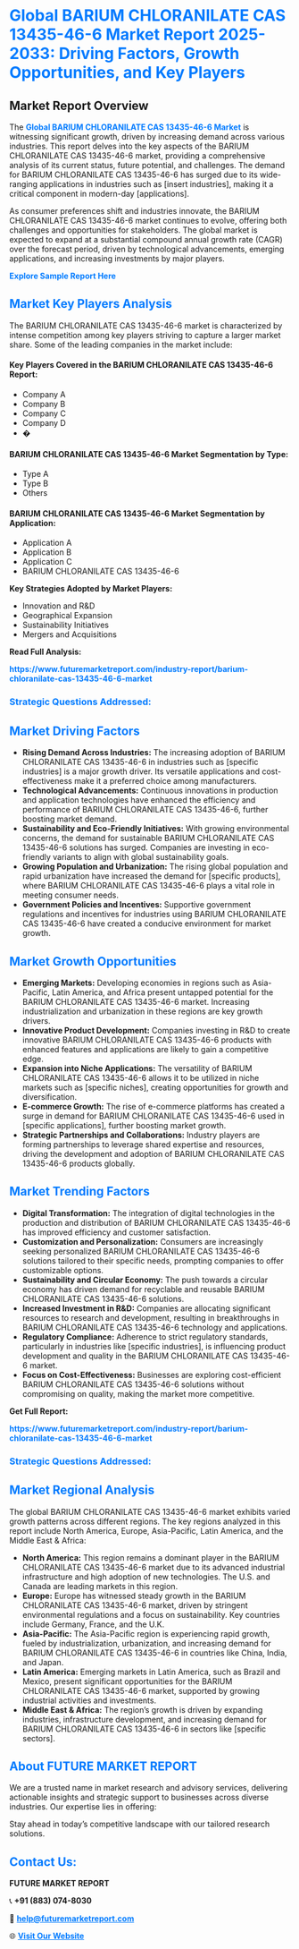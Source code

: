 <h1 style="color: #007BFF;">Global BARIUM CHLORANILATE CAS 13435-46-6 Market Report 2025-2033: Driving Factors, Growth Opportunities, and Key Players</h1>

<section id="overview">
<h2>Market Report Overview</h2>
<p>The <a href="https://www.futuremarketreport.com/industry-report/barium-chloranilate-cas-13435-46-6-market" style="color: #007BFF; text-decoration: none;"><strong>Global BARIUM CHLORANILATE CAS 13435-46-6 Market</strong></a> is witnessing significant growth, driven by increasing demand across various industries. This report delves into the key aspects of the BARIUM CHLORANILATE CAS 13435-46-6 market, providing a comprehensive analysis of its current status, future potential, and challenges. The demand for BARIUM CHLORANILATE CAS 13435-46-6 has surged due to its wide-ranging applications in industries such as [insert industries], making it a critical component in modern-day [applications].</p>
<p>As consumer preferences shift and industries innovate, the BARIUM CHLORANILATE CAS 13435-46-6 market continues to evolve, offering both challenges and opportunities for stakeholders. The global market is expected to expand at a substantial compound annual growth rate (CAGR) over the forecast period, driven by technological advancements, emerging applications, and increasing investments by major players.</p>
</section>

<section id="overview">
<p><a href="https://www.futuremarketreport.com/request-sample/reportId=119929" style="color: #007BFF; text-decoration: none;"><strong>Explore Sample Report Here</strong></a></p>
</section>

<section id="key-players">
<h2 style="color: #007BFF;">Market Key Players Analysis</h2>
<p>The BARIUM CHLORANILATE CAS 13435-46-6 market is characterized by intense competition among key players striving to capture a larger market share. Some of the leading companies in the market include:</p>
<h4>Key Players Covered in the BARIUM CHLORANILATE CAS 13435-46-6 Report:</h4>
<ul><li>Company A</li><li>Company B</li><li>Company C</li><li>Company D</li><li>�</li></ul>
<h4>BARIUM CHLORANILATE CAS 13435-46-6 Market Segmentation by Type:</h4>
<ul><li>Type A</li><li>Type B</li><li>Others</li></ul>

<h4>BARIUM CHLORANILATE CAS 13435-46-6 Market Segmentation by Application:</h4>
<ul><li>Application A</li><li>Application B</li><li>Application C</li><li>BARIUM CHLORANILATE CAS 13435-46-6</li></ul>
<p><strong>Key Strategies Adopted by Market Players:</strong></p>
<ul>
<li>Innovation and R&D</li>
<li>Geographical Expansion</li>
<li>Sustainability Initiatives</li>
<li>Mergers and Acquisitions</li>
</ul>
</section>

<section>
<p><strong>Read Full Analysis: </strong></p><a href="https://www.futuremarketreport.com/industry-report/barium-chloranilate-cas-13435-46-6-market" style="color: #007BFF; text-decoration: none;"><strong>https://www.futuremarketreport.com/industry-report/barium-chloranilate-cas-13435-46-6-market</strong></a>
<h3 style="color: #007BFF;">Strategic Questions Addressed:</h3>
</section>

<section id="driving-factors">
<h2 style="color: #007BFF;">Market Driving Factors</h2>
<ul>
<li><strong>Rising Demand Across Industries:</strong> The increasing adoption of BARIUM CHLORANILATE CAS 13435-46-6 in industries such as [specific industries] is a major growth driver. Its versatile applications and cost-effectiveness make it a preferred choice among manufacturers.</li>
<li><strong>Technological Advancements:</strong> Continuous innovations in production and application technologies have enhanced the efficiency and performance of BARIUM CHLORANILATE CAS 13435-46-6, further boosting market demand.</li>
<li><strong>Sustainability and Eco-Friendly Initiatives:</strong> With growing environmental concerns, the demand for sustainable BARIUM CHLORANILATE CAS 13435-46-6 solutions has surged. Companies are investing in eco-friendly variants to align with global sustainability goals.</li>
<li><strong>Growing Population and Urbanization:</strong> The rising global population and rapid urbanization have increased the demand for [specific products], where BARIUM CHLORANILATE CAS 13435-46-6 plays a vital role in meeting consumer needs.</li>
<li><strong>Government Policies and Incentives:</strong> Supportive government regulations and incentives for industries using BARIUM CHLORANILATE CAS 13435-46-6 have created a conducive environment for market growth.</li>
</ul>
</section>

<section id="growth-opportunities">
<h2 style="color: #007BFF;">Market Growth Opportunities</h2>
<ul>
<li><strong>Emerging Markets:</strong> Developing economies in regions such as Asia-Pacific, Latin America, and Africa present untapped potential for the BARIUM CHLORANILATE CAS 13435-46-6 market. Increasing industrialization and urbanization in these regions are key growth drivers.</li>
<li><strong>Innovative Product Development:</strong> Companies investing in R&D to create innovative BARIUM CHLORANILATE CAS 13435-46-6 products with enhanced features and applications are likely to gain a competitive edge.</li>
<li><strong>Expansion into Niche Applications:</strong> The versatility of BARIUM CHLORANILATE CAS 13435-46-6 allows it to be utilized in niche markets such as [specific niches], creating opportunities for growth and diversification.</li>
<li><strong>E-commerce Growth:</strong> The rise of e-commerce platforms has created a surge in demand for BARIUM CHLORANILATE CAS 13435-46-6 used in [specific applications], further boosting market growth.</li>
<li><strong>Strategic Partnerships and Collaborations:</strong> Industry players are forming partnerships to leverage shared expertise and resources, driving the development and adoption of BARIUM CHLORANILATE CAS 13435-46-6 products globally.</li>
</ul>
</section>

<section id="trending-factors">
<h2 style="color: #007BFF;">Market Trending Factors</h2>
<ul>
<li><strong>Digital Transformation:</strong> The integration of digital technologies in the production and distribution of BARIUM CHLORANILATE CAS 13435-46-6 has improved efficiency and customer satisfaction.</li>
<li><strong>Customization and Personalization:</strong> Consumers are increasingly seeking personalized BARIUM CHLORANILATE CAS 13435-46-6 solutions tailored to their specific needs, prompting companies to offer customizable options.</li>
<li><strong>Sustainability and Circular Economy:</strong> The push towards a circular economy has driven demand for recyclable and reusable BARIUM CHLORANILATE CAS 13435-46-6 solutions.</li>
<li><strong>Increased Investment in R&D:</strong> Companies are allocating significant resources to research and development, resulting in breakthroughs in BARIUM CHLORANILATE CAS 13435-46-6 technology and applications.</li>
<li><strong>Regulatory Compliance:</strong> Adherence to strict regulatory standards, particularly in industries like [specific industries], is influencing product development and quality in the BARIUM CHLORANILATE CAS 13435-46-6 market.</li>
<li><strong>Focus on Cost-Effectiveness:</strong> Businesses are exploring cost-efficient BARIUM CHLORANILATE CAS 13435-46-6 solutions without compromising on quality, making the market more competitive.</li>
</ul>
</section>

<section>
<p><strong>Get Full Report: </strong></p><a href="https://www.futuremarketreport.com/industry-report/barium-chloranilate-cas-13435-46-6-market" style="color: #007BFF; text-decoration: none;"><strong>https://www.futuremarketreport.com/industry-report/barium-chloranilate-cas-13435-46-6-market</strong></a>
<h3 style="color: #007BFF;">Strategic Questions Addressed:</h3>
</section>


<section id="regional-analysis">
<h2 style="color: #007BFF;">Market Regional Analysis</h2>
<p>The global BARIUM CHLORANILATE CAS 13435-46-6 market exhibits varied growth patterns across different regions. The key regions analyzed in this report include North America, Europe, Asia-Pacific, Latin America, and the Middle East & Africa:</p>
<ul>
<li><strong>North America:</strong> This region remains a dominant player in the BARIUM CHLORANILATE CAS 13435-46-6 market due to its advanced industrial infrastructure and high adoption of new technologies. The U.S. and Canada are leading markets in this region.</li>
<li><strong>Europe:</strong> Europe has witnessed steady growth in the BARIUM CHLORANILATE CAS 13435-46-6 market, driven by stringent environmental regulations and a focus on sustainability. Key countries include Germany, France, and the U.K.</li>
<li><strong>Asia-Pacific:</strong> The Asia-Pacific region is experiencing rapid growth, fueled by industrialization, urbanization, and increasing demand for BARIUM CHLORANILATE CAS 13435-46-6 in countries like China, India, and Japan.</li>
<li><strong>Latin America:</strong> Emerging markets in Latin America, such as Brazil and Mexico, present significant opportunities for the BARIUM CHLORANILATE CAS 13435-46-6 market, supported by growing industrial activities and investments.</li>
<li><strong>Middle East & Africa:</strong> The region’s growth is driven by expanding industries, infrastructure development, and increasing demand for BARIUM CHLORANILATE CAS 13435-46-6 in sectors like [specific sectors].</li>
</ul>
</section>

<footer>
<h2 style="color: #007BFF;">About FUTURE MARKET REPORT</h2>
<p>We are a trusted name in market research and advisory services, delivering actionable insights and strategic support to businesses across diverse industries. Our expertise lies in offering:</p>

<p>Stay ahead in today’s competitive landscape with our tailored research solutions.</p>

<h2 style="color: #007BFF;">Contact Us:</h2>
<p><strong>FUTURE MARKET REPORT</strong></p>
<p>📞 <strong>+91 (883) 074-8030</strong></p>
<p>📧 <strong><a href="mailto:help@futuremarketreport.com" style="color: #007BFF;">help@futuremarketreport.com</a></strong></p>
<p>🌐 <strong><a href="https://www.futuremarketreport.com/" style="color: #007BFF;">Visit Our Website</a></strong></p>
</footer>